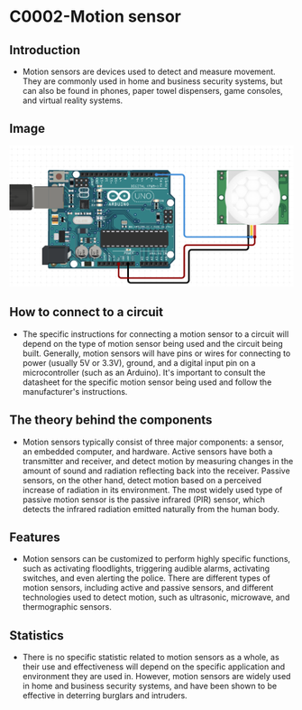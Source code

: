# C0002-Motion sensor

## Introduction

- Motion sensors are devices used to detect and measure movement. They are commonly used in home and business security systems, but can also be found in phones, paper towel dispensers, game consoles, and virtual reality systems.

## Image

![Imge](IMG/UpdatePic.png)

## How to connect to a circuit

- The specific instructions for connecting a motion sensor to a circuit will depend on the type of motion sensor being used and the circuit being built. Generally, motion sensors will have pins or wires for connecting to power (usually 5V or 3.3V), ground, and a digital input pin on a microcontroller (such as an Arduino). It's important to consult the datasheet for the specific motion sensor being used and follow the manufacturer's instructions.

## The theory behind the components

- Motion sensors typically consist of three major components: a sensor, an embedded computer, and hardware. Active sensors have both a transmitter and receiver, and detect motion by measuring changes in the amount of sound and radiation reflecting back into the receiver. Passive sensors, on the other hand, detect motion based on a perceived increase of radiation in its environment. The most widely used type of passive motion sensor is the passive infrared (PIR) sensor, which detects the infrared radiation emitted naturally from the human body.

## Features

- Motion sensors can be customized to perform highly specific functions, such as activating floodlights, triggering audible alarms, activating switches, and even alerting the police. There are different types of motion sensors, including active and passive sensors, and different technologies used to detect motion, such as ultrasonic, microwave, and thermographic sensors.

## Statistics

- There is no specific statistic related to motion sensors as a whole, as their use and effectiveness will depend on the specific application and environment they are used in. However, motion sensors are widely used in home and business security systems, and have been shown to be effective in deterring burglars and intruders.
